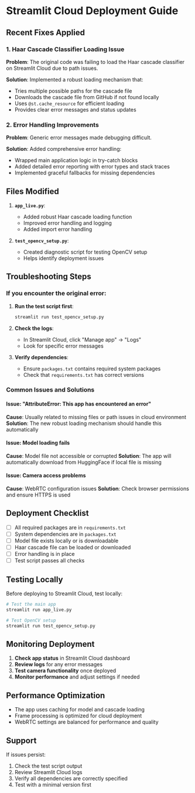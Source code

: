 # Streamlit Cloud Deployment Guide

## Recent Fixes Applied

### 1. Haar Cascade Classifier Loading Issue
**Problem**: The original code was failing to load the Haar cascade classifier on Streamlit Cloud due to path issues.

**Solution**: Implemented a robust loading mechanism that:
- Tries multiple possible paths for the cascade file
- Downloads the cascade file from GitHub if not found locally
- Uses `@st.cache_resource` for efficient loading
- Provides clear error messages and status updates

### 2. Error Handling Improvements
**Problem**: Generic error messages made debugging difficult.

**Solution**: Added comprehensive error handling:
- Wrapped main application logic in try-catch blocks
- Added detailed error reporting with error types and stack traces
- Implemented graceful fallbacks for missing dependencies

## Files Modified

1. **`app_live.py`**: 
   - Added robust Haar cascade loading function
   - Improved error handling and logging
   - Added import error handling

2. **`test_opencv_setup.py`**: 
   - Created diagnostic script for testing OpenCV setup
   - Helps identify deployment issues

## Troubleshooting Steps

### If you encounter the original error:

1. **Run the test script first**:
   ```bash
   streamlit run test_opencv_setup.py
   ```

2. **Check the logs**:
   - In Streamlit Cloud, click "Manage app" → "Logs"
   - Look for specific error messages

3. **Verify dependencies**:
   - Ensure `packages.txt` contains required system packages
   - Check that `requirements.txt` has correct versions

### Common Issues and Solutions

#### Issue: "AttributeError: This app has encountered an error"
**Cause**: Usually related to missing files or path issues in cloud environment
**Solution**: The new robust loading mechanism should handle this automatically

#### Issue: Model loading fails
**Cause**: Model file not accessible or corrupted
**Solution**: The app will automatically download from HuggingFace if local file is missing

#### Issue: Camera access problems
**Cause**: WebRTC configuration issues
**Solution**: Check browser permissions and ensure HTTPS is used

## Deployment Checklist

- [ ] All required packages are in `requirements.txt`
- [ ] System dependencies are in `packages.txt`
- [ ] Model file exists locally or is downloadable
- [ ] Haar cascade file can be loaded or downloaded
- [ ] Error handling is in place
- [ ] Test script passes all checks

## Testing Locally

Before deploying to Streamlit Cloud, test locally:

```bash
# Test the main app
streamlit run app_live.py

# Test OpenCV setup
streamlit run test_opencv_setup.py
```

## Monitoring Deployment

1. **Check app status** in Streamlit Cloud dashboard
2. **Review logs** for any error messages
3. **Test camera functionality** once deployed
4. **Monitor performance** and adjust settings if needed

## Performance Optimization

- The app uses caching for model and cascade loading
- Frame processing is optimized for cloud deployment
- WebRTC settings are balanced for performance and quality

## Support

If issues persist:
1. Check the test script output
2. Review Streamlit Cloud logs
3. Verify all dependencies are correctly specified
4. Test with a minimal version first 